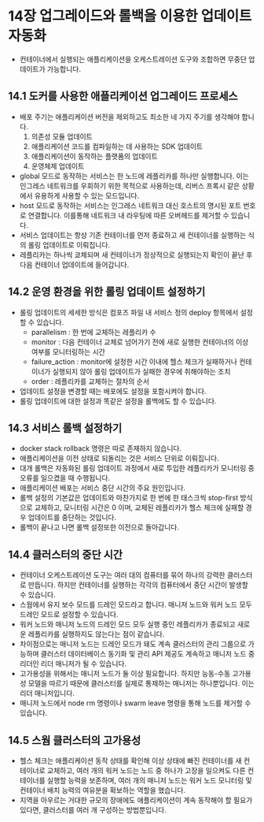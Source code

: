 # 14장 업그레이드와 롤백을 이용한 업데이트 자동화

* 컨테이너에서 실행되는 애플리케이션을 오케스트레이션 도구와 조합하면 무중단 업데이트가 가능합니다.

## 14.1 도커를 사용한 애플리케이션 업그레이드 프로세스

* 배포 주기는 애플리케이션 버전을 제외하고도 최소한 네 가지 주기를 생각해야 합니다.
    1. 의존성 모듈 업데이트
    2. 애플리케이션 코드를 컴파일하는 데 사용하는 SDK 업데이트
    3. 애플리케이션이 동작하는 플랫폼의 업데이트
    4. 운영체제 업데이트
* global 모드로 동작하는 서비스는 한 노드에 레플리카를 하나만 실행합니다. 이는 인그레스 네트워크를 우회하기 위한 목적으로 사용하는데, 리버스 프록시 같은 상황에서 유용하게 사용할 수 있는 모드입니다.
* host 모드로 동작하는 서비스는 인그레스 네트워크 대신 호스트의 명시된 포트 번호로 연결합니다. 이를통해 네트워크 내 라우팅에 따른 오버헤드를 제거할 수 있습니다.
* 서비스 업데이트는 항상 기존 컨테이너를 먼저 종료하고 새 컨테이너를 실행하는 식의 롤링 업데이트로 이뤄집니다.
* 레플리카는 하나씩 쿄체되며 새 컨테이너가 정상적으로 실행되는지 확인이 끝난 후 다음 컨테이너 업데이트에 들어갑니다.

## 14.2 운영 환경을 위한 롤링 업데이트 설정하기

* 롤링 업데이트의 세세한 방식은 컴포즈 파일 내 서비스 정의 deploy 항목에서 설정할 수 있습니다.
    * parallelism : 한 번에 교체하는 레플리카 수
    * monitor : 다음 컨테이너 교체로 넘어가기 전에 새로 실행한 컨테이너의 이상 여부를 모니터링하는 시간
    * failure_action : monitor에 설정한 시간 이내에 헬스 체크가 실패하거나 컨테이너가 실행되지 않아 롤링 업데이트가 실패한 경우에 취해야하는 조치
    * order : 레플리카를 교체하는 절차의 순서
* 업데이트 설정을 변경할 때는 배포에도 설정을 포함시켜야 합니다.
* 롤링 업데이트에 대한 설정과 똑같은 설정을 롤백에도 할 수 있습니다.

## 14.3 서비스 롤백 설정하기

* docker stack rollback 명령은 따로 존재하지 않습니다.
* 애플리케이션을 이전 상태로 되돌리는 것은 서비스 단위로 이뤄집니다.
* 대개 롤백은 자동화된 롤링 업데이트 과정에서 새로 투입한 레플리카가 모니터링 중 오류를 일으켰을 때 수행됩니다.
* 애플리케이션 배포는 서비스 중단 시간의 주요 원인입니다.
* 롤백 설정의 기본값은 업데이트와 마찬가지로 한 번에 한 태스크씩 stop-first 방식으로 교체하고, 모니터링 시간은 0 이며, 교체된 레플리카가 헬스 체크에 실패할 경우 업데이트를 중단하는 것입니다.
* 롤백이 끝나고 나면 롤백 설정또한 이전으로 돌아갑니다.

## 14.4 클러스터의 중단 시간

* 컨테이너 오케스트레이션 도구는 여러 대의 컴퓨터를 묶어 하나의 강력한 클러스터로 만듭니다. 하지만 컨테이너를 실행하는 각각의 컴퓨터에서 중단 시간이 발생할 수 있습니다.
* 스웜에서 유지 보수 모드를 드레인 모드라고 합니다. 매니저 노드와 워커 노드 모두 드레인 모드로 설정할 수 있습니다.
* 워커 노드와 매니저 노드의 드레인 모드 모두 실행 중인 레플리카가 종료되고 새로운 레플리카를 실행하지도 않는다는 점이 같습니다.
* 차이점으로는 매니저 노드는 드레인 모드가 돼도 계속 클러스터의 관리 그룹으로 가능하며 클러스터 데이터베이스 동기화 및 관리 API 제공도 계속하고 매니저 노드 중 리더인 리더 매니저가 될 수 있습니다.
* 고가용성을 위해서는 매니저 노드가 둘 이상 필요합니다. 하지만 능동-수동 고가용성 모델을 따르기 때문에 클러스터를 실제로 통제하는 매니저는 하나뿐입니다. 이는 리더 매니저입니다.
* 매니저 노드에서 node rm 명령이나 swarm leave 명령을 통해 노드를 제거할 수 있습니다.

## 14.5 스웜 클러스터의 고가용성

* 헬스 체크는 애플리케이션 동작 상태를 확인해 이상 상태에 빠진 컨테이너를 새 컨테이너로 교체하고, 여러 개의 워커 노드는 노드 중 하나가 고장을 일으켜도 다른 컨테이너를 실행할 능력을 보존하며,
  여러 개의 매니저 노드는 워커 노드 모니터링 및 컨테이너 배치 능력의 여유분을 확보하는 역할을 했습니다.
* 지역을 아우르는 거대한 규모의 장애에도 애플리케이션이 계속 동작해야 할 필요가 있다면, 클러스터를 여러 개 구성하는 방법뿐입니다.